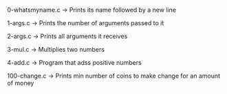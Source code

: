 0-whatsmyname.c -> Prints its name followed by a new line

1-args.c -> Prints the number of arguments passed to it

2-args.c -> Prints all arguments it receives

3-mul.c -> Multiplies two numbers

4-add.c -> Program that adss positive numbers

100-change.c -> Prints min number of coins to make change for an amount of money
